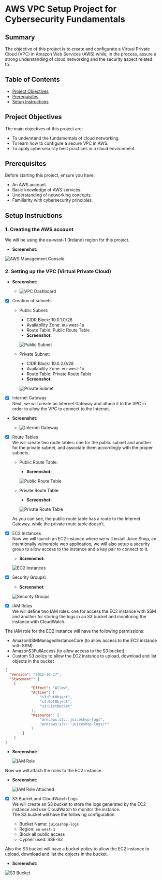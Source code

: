 # AWS VPC Setup Project for Cybersecurity Fundamentals

## Summary

The objective of this project is to create and configurate a Virtual Private Cloud (VPC) in Amazon Web Services (AWS) while, in the process, assure a strong understanding of cloud networking and the security aspect related to.

## Table of Contents

- [Project Objectives](#project-objectives)
- [Prerequisites](#prerequisites)
- [Setup Instructions](#setup-instructions)

## Project Objectives

The main objectives of this project are:
- To understand the fundamentals of cloud networking.
- To learn how to configure a secure VPC in AWS.
- To apply cybersecurity best practices in a cloud environment.

## Prerequisites

Before starting this project, ensure you have:
- An AWS account.
- Basic knowledge of AWS services.
- Understanding of networking concepts.
- Familiarity with cybersecurity principles.

## Setup Instructions

### 1. Creating the AWS account
We will be using the eu-west-1 (Ireland) region for this project.

- **Screenshot:**

![AWS Management Console](screenshots/Console%20Home.png)

### 2. Setting up the VPC (Virtual Private Cloud)

- **Screenshot:**

  - ![VPC Dashboard](screenshots/VPC%20dashboard.png)

- [x] Creation of subnets

  - Public Subnet:
    - CIDR Block: 10.0.1.0/28
    - Availability Zone: eu-west-1a
    - Route Table: Public Route Table
    - **Screenshot:**

    ![Public Subnet](screenshots/Public%20Subnet.png)

  - Private Subnet:
    - CIDR Block: 10.0.2.0/28
    - Availability Zone: eu-west-1b
    - Route Table: Private Route Table
    - **Screenshot:**

    ![Private Subnet](screenshots/Private%20Subnet.png)

- [x] Internet Gateway\
Next, we will create an Internet Gateway and attach it to the VPC in order to allow the VPC to connect to the Internet.
- **Screenshot:**

  - ![Internet Gateway](screenshots/Internet%20Gateway%20attached.png)

- [x] Route Tables\
We will create two route tables: one for the public subnet and another for the private subnet, and associate them accordingly with the proper subnets.

  - Public Route Table:
    - **Screenshot:**

    ![Public Route Table](screenshots/Public%20Route%20Table.png)

  - Private Route Table:
    - **Screenshot:**
    
    ![Private Route Table](screenshots/Private%20Route%20Table.png)

  As you can see, the public route table has a route to the Internet Gateway, while the private route table doesn't.
  
- [x] EC2 Instances\
Now we will launch an EC2 instance where we will install Juice Shop, an intentionally vulnerable web application, we will also setup a security group to allow access to the instance and a key pair to connect to it.

  - **Screenshot:**

  ![EC2 Instances](screenshots/EC2%20config.png)

- [x] Security Groups\

  - **Screenshot:**

  ![Security Groups](screenshots/Security%20Groups.png)

- [x] IAM Roles\
We will define two IAM roles: one for access the EC2 instance with SSM and another for storing the logs in an S3 bucket and monitoring the instance with CloudWatch.

The IAM role for the EC2 instance will have the following permissions:

  - AmazonSSMManagedInstanceCore (to allow access to the EC2 instance with SSM)
  - AmazonS3FullAccess (to allow access to the S3 bucket)
  - Custom S3 policy to allow the EC2 instance to upload, download and list objects in the bucket

  ```json
  {
    "Version": "2012-10-17",
    "Statement": [
      {
			  "Effect": "Allow",
			  "Action": [
				  "s3:PutObject",
				  "s3:GetObject",
				  "s3:ListBucket"
			  ],
			  "Resource": [
				  "arn:aws:s3:::juiceshop-logs",
				  "arn:aws:s3::::juiceshop-logs/*"
			  ]
		  }
	  ]
  }
  ```

- **Screenshot:**

  ![IAM Role](screenshots/IAM%20Role.png)

Now we will attach the roles to the EC2 instance.

- **Screenshot:**

  ![IAM Role Attached](screenshots/IAM%20Role%20Attached.png)

- [x] S3 Bucket and CloudWatch Logs\
We will create an S3 bucket to store the logs generated by the EC2 instance and use CloudWatch to monitor the instance.\
The S3 bucket will have the following configuration:

  - Bucket Name: `juiceshop-logs`
  - Region: `eu-west-1`
  - Block all public access
  - Cypher used: SSE-S3

Also the S3 bucket will have a bucket policy to allow the EC2 instance to upload, download and list the objects in the bucket.

  - **Screenshot:**

  ![S3 Bucket](screenshots/S3%20Bucket.png)